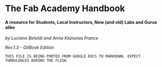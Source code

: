 # The Fab Academy Handbook

#### A resource for Students, Local Instructors, New (and old) Labs and Gurus alike

*by Luciano Betoldi and Anna Kaziunas France*

*Rev.1.3 - GitBook Edition*

`THIS FILE IS BEING PORTED FROM GOOGLE DOCS TO MARKDOWN. EXPECT TURBULENCES DURING THE FLIGH`